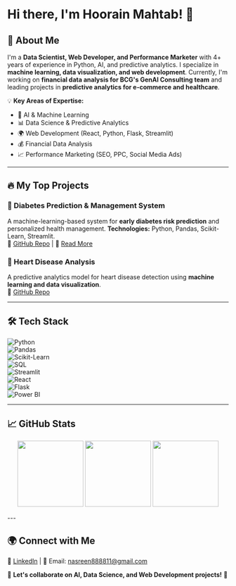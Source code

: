 # Hi there, I'm Hoorain Mahtab! 👋

## 🚀 About Me

I'm a **Data Scientist, Web Developer, and Performance Marketer** with 4+ years of experience in Python, AI, and predictive analytics. I specialize in **machine learning, data visualization, and web development**. Currently, I'm working on **financial data analysis for BCG's GenAI Consulting team** and leading projects in **predictive analytics for e-commerce and healthcare**.  

💡 **Key Areas of Expertise:**  
- 🧠 AI & Machine Learning  
- 📊 Data Science & Predictive Analytics  
- 🌍 Web Development (React, Python, Flask, Streamlit)  
- 💰 Financial Data Analysis  
- 📈 Performance Marketing (SEO, PPC, Social Media Ads)  

---

## 🔥 My Top Projects

### 🏥 Diabetes Prediction & Management System  
A machine-learning-based system for **early diabetes risk prediction** and personalized health management. **Technologies:** Python, Pandas, Scikit-Learn, Streamlit.  
🔗 [GitHub Repo](https://github.com/hoorain17) | 📜 [Read More](https://www.linkedin.com/in/hoorainmahtab/) 

### 💖 Heart Disease Analysis  
A predictive analytics model for heart disease detection using **machine learning and data visualization**.  
🔗 [GitHub Repo](https://github.com/hoorain17/Heart_Disease_Web_App) 

---

## 🛠️ Tech Stack

![Python](https://img.shields.io/badge/Python-3776AB?style=for-the-badge&logo=python&logoColor=white)  
![Pandas](https://img.shields.io/badge/Pandas-150458?style=for-the-badge&logo=pandas&logoColor=white)  
![Scikit-Learn](https://img.shields.io/badge/Scikit--Learn-F7931E?style=for-the-badge&logo=scikit-learn&logoColor=white)  
![SQL](https://img.shields.io/badge/SQL-025E8C?style=for-the-badge&logo=sqlite&logoColor=white)  
![Streamlit](https://img.shields.io/badge/Streamlit-FF4B4B?style=for-the-badge&logo=streamlit&logoColor=white)  
![React](https://img.shields.io/badge/React-61DAFB?style=for-the-badge&logo=react&logoColor=white)  
![Flask](https://img.shields.io/badge/Flask-000000?style=for-the-badge&logo=flask&logoColor=white)  
![Power BI](https://img.shields.io/badge/PowerBI-F2C811?style=for-the-badge&logo=powerbi&logoColor=white)  

---

## 📈 GitHub Stats
<p align="center">
  <img src="https://github-readme-stats.vercel.app/api?username=hoorain17&show_icons=true&theme=radical" height="150px"/>
  <img src="https://github-readme-streak-stats.herokuapp.com/?user=hoorain17&theme=radical" height="150px"/>
  <img src="https://github-readme-stats.vercel.app/api/top-langs/?username=hoorain17&layout=compact&theme=radical" height="150px"/>
</p>
---

## 🌍 Connect with Me

💼 [LinkedIn](https://www.linkedin.com/in/hoorainmahtab/) | 📧 Email: nasreen888811@gmail.com  

🚀 **Let's collaborate on AI, Data Science, and Web Development projects!** 🚀
